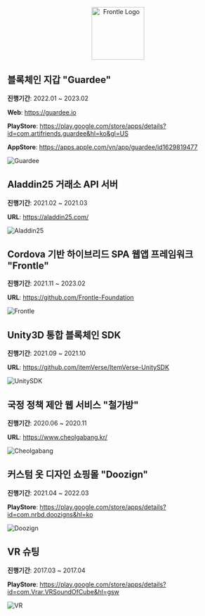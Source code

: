 <p align="center">
  <a href="https://frontle.org/" target="blank"><img src="https://avatars.githubusercontent.com/u/49587288?v=4" width="120" alt="Frontle Logo" /></a>
</p>

## 블록체인 지갑 "Guardee"
**진행기간**: 2022.01 ~ 2023.02

**Web**: https://guardee.io

**PlayStore**: https://play.google.com/store/apps/details?id=com.artifriends.guardee&hl=ko&gl=US

**AppStore**: https://apps.apple.com/vn/app/guardee/id1629819477

![Guardee](https://github.com/MushStory/IntroductionToProjects/assets/49587288/c3d238f0-2367-4d8c-8925-c1bd2d348988)

## Aladdin25 거래소 API 서버
**진행기간**: 2021.02 ~ 2021.03

**URL**: https://aladdin25.com/

![Aladdin25](https://github.com/MushStory/IntroductionToProjects/assets/49587288/5e0451aa-e31a-47d7-a336-c2ee3ad647a3)

## Cordova 기반 하이브리드 SPA 웹앱 프레임워크 "Frontle"
**진행기간**: 2021.11 ~ 2023.02

**URL**: https://github.com/Frontle-Foundation

![Frontle](https://github.com/MushStory/IntroductionToProjects/assets/49587288/42c3812a-0261-43bf-8e9f-e249b28ab0c6)

## Unity3D 통합 블록체인 SDK
**진행기간**: 2021.09 ~ 2021.10

**URL**: https://github.com/itemVerse/ItemVerse-UnitySDK

![UnitySDK](https://github.com/MushStory/IntroductionToProjects/assets/49587288/97cdbca6-b013-41b1-81bf-67f8a08fc0b1)

## 국정 정책 제안 웹 서비스 "철가방"
**진행기간**: 2020.06 ~ 2020.11

**URL**: https://www.cheolgabang.kr/

![Cheolgabang](https://github.com/MushStory/IntroductionToProjects/assets/49587288/11c10fed-4fc5-43c2-af90-ef4df49368c0)

## 커스텀 옷 디자인 쇼핑몰 "Doozign"
**진행기간**: 2021.04 ~ 2022.03

**PlayStore**: https://play.google.com/store/apps/details?id=com.nrbd.doozigns&hl=ko

![Doozign](https://github.com/MushStory/IntroductionToProjects/assets/49587288/e9bdc682-7634-421b-88a2-0106a74de701)

## VR 슈팅
**진행기간**: 2017.03 ~ 2017.04

**PlayStore**: https://play.google.com/store/apps/details?id=com.Vrar.VRSoundOfCube&hl=gsw

![VR](https://github.com/MushStory/IntroductionToProjects/assets/49587288/97ef0cf1-0675-45d6-bd71-5c255de34bd4)
